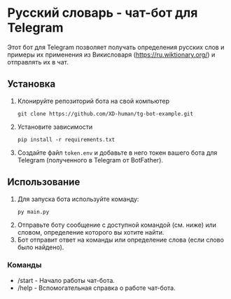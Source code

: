 # Русский словарь - чат-бот для Telegram
Этот бот для Telegram позволяет получать определения русских слов и примеры их применения
из Викисловаря (https://ru.wiktionary.org/) и отправлять их в чат.

## Установка
1. Клонируйте репозиторий бота на свой компьютер
    ```commandline
    git clone https://github.com/XD-human/tg-bot-example.git
    ```
2. Установите зависимости
    ```commandline
    pip install -r requirements.txt
    ```
3. Создайте файл `token.env` и добавьте в него токен вашего бота для Telegram
   (полученного в Telegram от BotFather).

## Использование
1. Для запуска бота используйте команду:
    ```commandline
    py main.py
    ```
2. Отправьте боту сообщение с доступной командой (см. ниже) или словом, 
определение которого вы хотите найти.
3. Бот отправит ответ на команды или определение слова (если слово было найдено).

### Команды
- /start - Начало работы чат-бота.
- /help - Вспомогательная справка о работе чат-бота.
